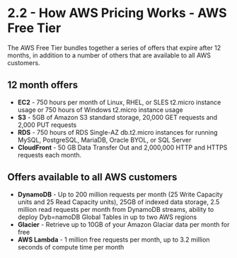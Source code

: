 # 2.2 - How AWS Pricing Works - AWS Free Tier

The AWS Free Tier bundles together a series of offers that expire after 12 months, in addition to a number of others that are available to all AWS customers.

## 12 month offers

* **EC2** - 750 hours per month of Linux, RHEL, or SLES t2.micro instance usage or 750 hours of Windows t2.micro instance usage
* **S3** - 5GB of Amazon S3 standard storage, 20,000 GET requests and 2,000 PUT requests
* **RDS** - 750 hours of RDS Single-AZ db.t2.micro instances for running MySQL, PostgreSQL, MariaDB, Oracle BYOL, or SQL Server 
* **CloudFront** - 50 GB Data Transfer Out and 2,000,000 HTTP and HTTPS requests each month.

## Offers available to all AWS customers

* **DynamoDB** - Up to 200 million requests per month (25 Write Capacity units and 25 Read Capacity units), 25GB of indexed data storage, 2.5 million read requests per month from DynamoDB streams, ability to deploy Dyb=namoDB Global Tables in up to two AWS regions
* **Glacier** - Retrieve up to 10GB of your Amazon Glaciar data per month for free
* **AWS Lambda** - 1 million free requests per month, up to 3.2 million seconds of compute time per month